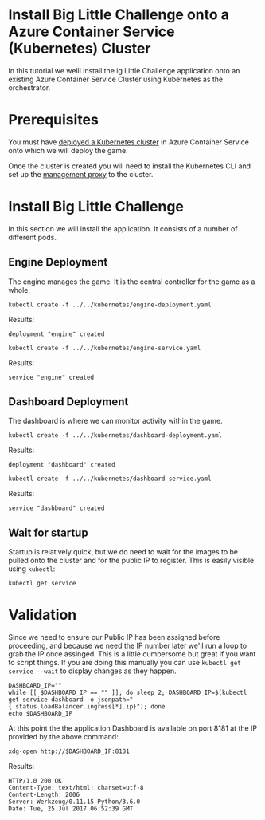 # Install Big Little Challenge onto a Azure Container Service (Kubernetes) Cluster

In this tutorial we weill install the ig Little Challenge application
onto an existing Azure Container Service Cluster using Kubernetes as
the orchestrator.

# Prerequisites

You must have
[deployed a Kubernetes cluster](../../../../kubernetes/create_cluster/README.md) 
in Azure Container Service onto which we will deploy the game.

Once the cluster is created you will need to install the Kubernetes
CLI and set up
the [management proxy](../../../../kubernetes/proxy/README.md) to the
cluster.

# Install Big Little Challenge

In this section we will install the application. It consists of a
number of different pods.

## Engine Deployment

The engine manages the game. It is the central controller for the game
as a whole.

```
kubectl create -f ../../kubernetes/engine-deployment.yaml
```

Results:

```
deployment "engine" created
```

```
kubectl create -f ../../kubernetes/engine-service.yaml
```

Results:

```
service "engine" created
```

## Dashboard Deployment

The dashboard is where we can monitor activity within the game.

```
kubectl create -f ../../kubernetes/dashboard-deployment.yaml
```

Results:

```
deployment "dashboard" created
```

```
kubectl create -f ../../kubernetes/dashboard-service.yaml
```

Results:

```
service "dashboard" created
```

## Wait for startup

Startup is relatively quick, but we do need to wait for the images to
be pulled onto the cluster and for the public IP to register. This is
easily visible using `kubectl`:

```
kubectl get service
```

# Validation

Since we need to ensure our Public IP has been assigned before
proceeding, and because we need the IP number later we'll run a loop
to grab the IP once assinged. This is a little cumbersome but great if
you want to script things. If you are doing this manually you can use
`kubectl get service --wait` to display changes as they happen.

```
DASHBOARD_IP=""
while [[ $DASHBOARD_IP == "" ]]; do sleep 2; DASHBOARD_IP=$(kubectl get service dashboard -o jsonpath="{.status.loadBalancer.ingress[*].ip}"); done
echo $DASHBOARD_IP
```

At this point the the application Dashboard is available on port 8181
at the IP provided by the above command:

```
xdg-open http://$DASHBOARD_IP:8181
```

Results:

```
HTTP/1.0 200 OK
Content-Type: text/html; charset=utf-8
Content-Length: 2006
Server: Werkzeug/0.11.15 Python/3.6.0
Date: Tue, 25 Jul 2017 06:52:39 GMT
```



